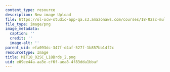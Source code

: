 ```yaml
---
content_type: resource
description: New image Upload
file: https://ol-ocw-studio-app-qa.s3.amazonaws.com/courses/18-02sc-multivariable-calculus-fall-2010/e09ee44aaa3ecf6faea84f83dda1bbaf_MIT18_02SC_L18Brds_2.png
file_type: image/png
image_metadata:
  caption: ''
  credit: ''
  image-alt: ''
parent_uid: efa093dc-347f-d4af-527f-1b857bb14f2c
resourcetype: Image
title: MIT18_02SC_L18Brds_2.png
uid: e09ee44a-aa3e-cf6f-aea8-4f83dda1bbaf
---
```

